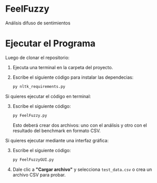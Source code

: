 # FeelFuzzy
Análisis difuso de sentimientos

# Ejecutar el Programa

Luego de clonar el repositorio:

1. Ejecuta una terminal en la carpeta del proyecto.
2. Escribe el siguiente código para instalar las dependecias:

   ```bash
   py nltk_requirements.py
   ```

Si quieres ejecutar el código en terminal:

3. Escribe el siguiente código:

   ```bash
   py FeelFuzzy.py
   ```

   Esto deberá crear dos archivos: uno con el análisis y otro con el resultado del benchmark en formato CSV.

Si quieres ejecutar mediante una interfaz gráfica:

3. Escribe el siguiente código:

   ```bash
   py FeelFuzzyGUI.py
   ```

4. Dale clic a **"Cargar archivo"** y selecciona `test_data.csv` o crea un archivo CSV para probar.
